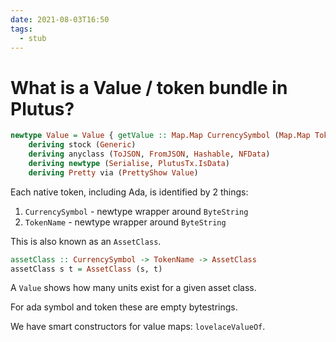 ```yaml
---
date: 2021-08-03T16:50
tags: 
  - stub
---
```


# What is a Value / token bundle in Plutus?

```haskell
newtype Value = Value { getValue :: Map.Map CurrencySymbol (Map.Map TokenName Integer) }
    deriving stock (Generic)
    deriving anyclass (ToJSON, FromJSON, Hashable, NFData)
    deriving newtype (Serialise, PlutusTx.IsData)
    deriving Pretty via (PrettyShow Value)
```

Each native token, including Ada, is identified by 2 things:
1. `CurrencySymbol` - newtype wrapper around `ByteString`
2. `TokenName` - newtype wrapper around `ByteString`

This is also known as an `AssetClass`.
```haskell
assetClass :: CurrencySymbol -> TokenName -> AssetClass
assetClass s t = AssetClass (s, t)
```

A `Value` shows how many units exist for a given asset class.

For ada symbol and token these are empty bytestrings.

We have smart constructors for value maps: `lovelaceValueOf`.
